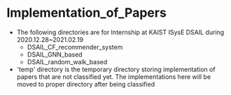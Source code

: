 # Implementation_of_Papers

- The following directories are for Internship at KAIST ISysE DSAIL during 2020.12.28~2021.02.19
	- DSAIL_CF_recommender_system
	- DSAIL_GNN_based
	- DSAIL_random_walk_based
- 'temp' directory is the temporary directory storing implementation of papers that are not classified yet. The implementations here will be moved to proper directory after being classified

